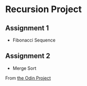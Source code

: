 # Recursion Project

## Assignment 1
* Fibonacci Sequence

## Assignment 2
* Merge Sort

From [the Odin Project](https://www.theodinproject.com/courses/ruby-programming/lessons/recursion)